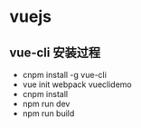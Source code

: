 # vuejs

## vue-cli 安装过程

- cnpm install -g vue-cli
- vue init webpack vueclidemo
- cnpm install
- npm run dev
- npm run build